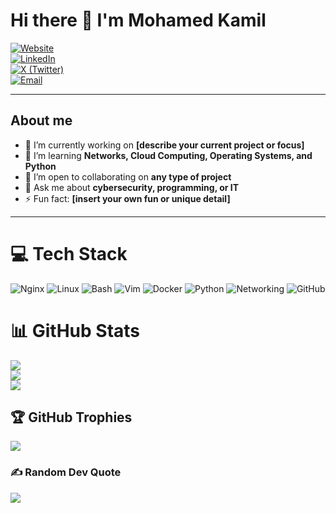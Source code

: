 # Hi there 👋 I'm **Mohamed Kamil**

[![Website](https://img.shields.io/badge/website-portfolio-lightgrey)](https://mohamedkamil-hub.github.io/Portfolio/)  
[![LinkedIn](https://img.shields.io/badge/-LinkedIn-0A66C2?logo=linkedin&logoColor=white)](https://www.linkedin.com/in/elkouarti/)  
[![X (Twitter)](https://img.shields.io/badge/-X-1DA1F2?logo=x&logoColor=white)](https://x.com/milka_elk)  
[![Email](https://img.shields.io/badge/-Email-D14836?logo=gmail&logoColor=white)](mailto:kouartikamil@gmail.com)

---

<picture>
  <source media="(prefers-color-scheme: dark)" srcset="https://raw.githubusercontent.com/MohamedKamil-hub/MohamedKamil-hub/main/assets/header-dark.png">

</picture>

## About me

* 🔭 I’m currently working on **[describe your current project or focus]**
* 🌱 I’m learning **Networks, Cloud Computing, Operating Systems, and Python**
* 👯 I’m open to collaborating on **any type of project**
* 💬 Ask me about **cybersecurity, programming, or IT**
* ⚡ Fun fact: **[insert your own fun or unique detail]**

---

# 💻 Tech Stack
![Nginx](https://img.shields.io/badge/nginx-%23009639.svg?style=flat&logo=nginx&logoColor=white)
![Linux](https://img.shields.io/badge/Linux-FCC624?style=flat&logo=linux&logoColor=black)
![Bash](https://img.shields.io/badge/bash-%23121011.svg?style=flat&logo=gnu-bash&logoColor=white)
![Vim](https://img.shields.io/badge/Vim-%23019733.svg?style=flat&logo=vim&logoColor=white)
![Docker](https://img.shields.io/badge/docker-%230db7ed.svg?style=flat&logo=docker&logoColor=white)
![Python](https://img.shields.io/badge/python-%2314354C.svg?style=flat&logo=python&logoColor=white)
![Networking](https://img.shields.io/badge/Networking-%23007ACC.svg?style=flat&logo=ethernet&logoColor=white)
![GitHub](https://img.shields.io/badge/GitHub-%23121011.svg?style=flat&logo=github&logoColor=white)




# 📊 GitHub Stats
![](https://github-readme-stats.vercel.app/api?username=MohamedKamil-hub&theme=calm&hide_border=true&include_all_commits=true&count_private=true)<br/>
![](https://github-readme-streak-stats.herokuapp.com/?user=MohamedKamil-hub&theme=calm&hide_border=true)<br/>
![](https://github-readme-stats.vercel.app/api/top-langs/?username=MohamedKamil-hub&theme=calm&hide_border=true&include_all_commits=true&count_private=true&layout=compact)

## 🏆 GitHub Trophies
![](https://github-profile-trophy.vercel.app/?username=MohamedKamil-hub&theme=radical&no-frame=true&no-bg=true&margin-w=4)

### ✍️ Random Dev Quote
![](https://quotes-github-readme.vercel.app/api?type=horizontal&theme=dark)


